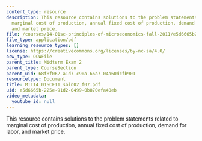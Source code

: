 ```yaml
---
content_type: resource
description: This resource contains solutions to the problem statements related to
  marginal cost of production, annual fixed cost of production, demand for labor,
  and market price.
file: /courses/14-01sc-principles-of-microeconomics-fall-2011/e5d6665b225e91d204990b870efa40eb_MIT14_01SCF11_soln02_f07.pdf
file_type: application/pdf
learning_resource_types: []
license: https://creativecommons.org/licenses/by-nc-sa/4.0/
ocw_type: OCWFile
parent_title: Midterm Exam 2
parent_type: CourseSection
parent_uid: 68f8f062-a1d7-c90a-66a7-04a60dcfb901
resourcetype: Document
title: MIT14_01SCF11_soln02_f07.pdf
uid: e5d6665b-225e-91d2-0499-0b870efa40eb
video_metadata:
  youtube_id: null
---
```

This resource contains solutions to the problem statements related to marginal cost of production, annual fixed cost of production, demand for labor, and market price.